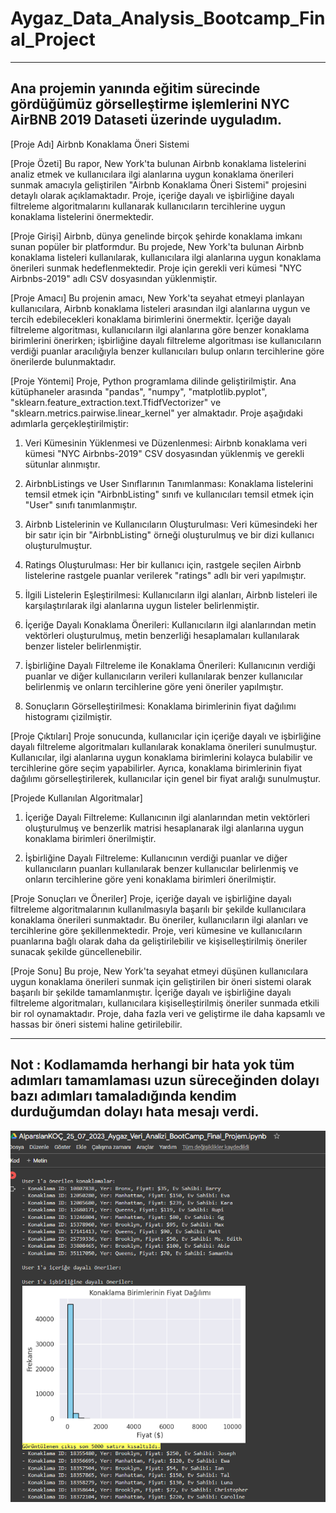 # Aygaz_Data_Analysis_Bootcamp_Final_Project
-------
Ana projemin yanında eğitim sürecinde gördüğümüz görselleştirme işlemlerini NYC AirBNB 2019 Dataseti üzerinde uyguladım.
-------
[Proje Adı]
Airbnb Konaklama Öneri Sistemi

[Proje Özeti]
Bu rapor, New York'ta bulunan Airbnb konaklama listelerini analiz etmek ve kullanıcılara ilgi alanlarına uygun konaklama önerileri sunmak amacıyla geliştirilen "Airbnb Konaklama Öneri Sistemi" projesini detaylı olarak açıklamaktadır. Proje, içeriğe dayalı ve işbirliğine dayalı filtreleme algoritmalarını kullanarak kullanıcıların tercihlerine uygun konaklama listelerini önermektedir.

[Proje Girişi]
Airbnb, dünya genelinde birçok şehirde konaklama imkanı sunan popüler bir platformdur. Bu projede, New York'ta bulunan Airbnb konaklama listeleri kullanılarak, kullanıcılara ilgi alanlarına uygun konaklama önerileri sunmak hedeflenmektedir. Proje için gerekli veri kümesi "NYC Airbnbs-2019" adlı CSV dosyasından yüklenmiştir.

[Proje Amacı]
Bu projenin amacı, New York'ta seyahat etmeyi planlayan kullanıcılara, Airbnb konaklama listeleri arasından ilgi alanlarına uygun ve tercih edebilecekleri konaklama birimlerini önermektir. İçeriğe dayalı filtreleme algoritması, kullanıcıların ilgi alanlarına göre benzer konaklama birimlerini önerirken; işbirliğine dayalı filtreleme algoritması ise kullanıcıların verdiği puanlar aracılığıyla benzer kullanıcıları bulup onların tercihlerine göre önerilerde bulunmaktadır.

[Proje Yöntemi]
Proje, Python programlama dilinde geliştirilmiştir. Ana kütüphaneler arasında "pandas", "numpy", "matplotlib.pyplot", "sklearn.feature_extraction.text.TfidfVectorizer" ve "sklearn.metrics.pairwise.linear_kernel" yer almaktadır. Proje aşağıdaki adımlarla gerçekleştirilmiştir:

1. Veri Kümesinin Yüklenmesi ve Düzenlenmesi: Airbnb konaklama veri kümesi "NYC Airbnbs-2019" CSV dosyasından yüklenmiş ve gerekli sütunlar alınmıştır.

2. AirbnbListings ve User Sınıflarının Tanımlanması: Konaklama listelerini temsil etmek için "AirbnbListing" sınıfı ve kullanıcıları temsil etmek için "User" sınıfı tanımlanmıştır.

3. Airbnb Listelerinin ve Kullanıcıların Oluşturulması: Veri kümesindeki her bir satır için bir "AirbnbListing" örneği oluşturulmuş ve bir dizi kullanıcı oluşturulmuştur.

4. Ratings Oluşturulması: Her bir kullanıcı için, rastgele seçilen Airbnb listelerine rastgele puanlar verilerek "ratings" adlı bir veri yapılmıştır.

5. İlgili Listelerin Eşleştirilmesi: Kullanıcıların ilgi alanları, Airbnb listeleri ile karşılaştırılarak ilgi alanlarına uygun listeler belirlenmiştir.

6. İçeriğe Dayalı Konaklama Önerileri: Kullanıcıların ilgi alanlarından metin vektörleri oluşturulmuş, metin benzerliği hesaplamaları kullanılarak benzer listeler belirlenmiştir.

7. İşbirliğine Dayalı Filtreleme ile Konaklama Önerileri: Kullanıcının verdiği puanlar ve diğer kullanıcıların verileri kullanılarak benzer kullanıcılar belirlenmiş ve onların tercihlerine göre yeni öneriler yapılmıştır.

8. Sonuçların Görselleştirilmesi: Konaklama birimlerinin fiyat dağılımı histogramı çizilmiştir.

[Proje Çıktıları]
Proje sonucunda, kullanıcılar için içeriğe dayalı ve işbirliğine dayalı filtreleme algoritmaları kullanılarak konaklama önerileri sunulmuştur. Kullanıcılar, ilgi alanlarına uygun konaklama birimlerini kolayca bulabilir ve tercihlerine göre seçim yapabilirler. Ayrıca, konaklama birimlerinin fiyat dağılımı görselleştirilerek, kullanıcılar için genel bir fiyat aralığı sunulmuştur.

[Projede Kullanılan Algoritmalar]
1. İçeriğe Dayalı Filtreleme: Kullanıcının ilgi alanlarından metin vektörleri oluşturulmuş ve benzerlik matrisi hesaplanarak ilgi alanlarına uygun konaklama birimleri önerilmiştir.

2. İşbirliğine Dayalı Filtreleme: Kullanıcının verdiği puanlar ve diğer kullanıcıların puanları kullanılarak benzer kullanıcılar belirlenmiş ve onların tercihlerine göre yeni konaklama birimleri önerilmiştir.

[Proje Sonuçları ve Öneriler]
Proje, içeriğe dayalı ve işbirliğine dayalı filtreleme algoritmalarının kullanılmasıyla başarılı bir şekilde kullanıcılara konaklama önerileri sunmaktadır. Bu öneriler, kullanıcıların ilgi alanları ve tercihlerine göre şekillenmektedir. Proje, veri kümesine ve kullanıcıların puanlarına bağlı olarak daha da geliştirilebilir ve kişiselleştirilmiş öneriler sunacak şekilde güncellenebilir.

[Proje Sonu]
Bu proje, New York'ta seyahat etmeyi düşünen kullanıcılara uygun konaklama önerileri sunmak için geliştirilen bir öneri sistemi olarak başarılı bir şekilde tamamlanmıştır. İçeriğe dayalı ve işbirliğine dayalı filtreleme algoritmaları, kullanıcılara kişiselleştirilmiş öneriler sunmada etkili bir rol oynamaktadır. Proje, daha fazla veri ve geliştirme ile daha kapsamlı ve hassas bir öneri sistemi haline getirilebilir.

----
Not : Kodlamamda herhangi bir hata yok tüm adımları tamamlaması uzun süreceğinden dolayı bazı adımları tamaladığında kendim durduğumdan dolayı hata mesajı verdi.
----
![alt text](https://github.com/kocalparslan97/Aygaz_Data_Analysis_Bootcamp_Final_Project/blob/main/Main_Project_Output.png?raw=true)
